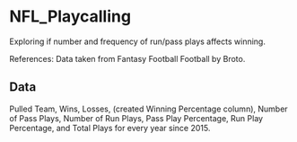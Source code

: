 # NFL_Playcalling
Exploring if number and frequency of run/pass plays affects winning.

References: Data taken from Fantasy Football Football by Broto.

## Data

Pulled Team, Wins, Losses, (created Winning Percentage column), Number of Pass Plays, Number of Run Plays, Pass Play Percentage, Run Play Percentage, and Total Plays for every year since 2015.
